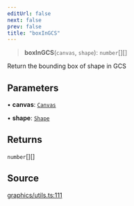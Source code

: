 ```yaml
---
editUrl: false
next: false
prev: false
title: "boxInGCS"
---
```


> **boxInGCS**(`canvas`, `shape`): `number`[][]

Return the bounding box of shape in GCS

## Parameters

• **canvas**: [`Canvas`](/api-core/classes/canvas/)

• **shape**: [`Shape`](/api-core/classes/shape/)

## Returns

`number`[][]

## Source

[graphics/utils.ts:111](https://github.com/dakhetov/dgmjs/blob/main/packages/core/src/graphics/utils.ts#L111)
